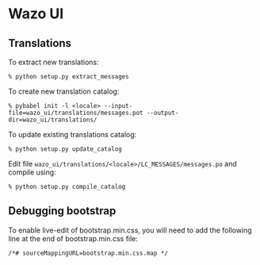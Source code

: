 # Wazo UI

## Translations

To extract new translations:

    % python setup.py extract_messages

To create new translation catalog:

    % pybabel init -l <locale> --input-file=wazo_ui/translations/messages.pot --output-dir=wazo_ui/translations/


To update existing translations catalog:

    % python setup.py update_catalog

Edit file `wazo_ui/translations/<locale>/LC_MESSAGES/messages.po` and compile
using:

    % python setup.py compile_catalog


## Debugging bootstrap

To enable live-edit of bootstrap.min.css, you will need to add the following line at the end of
bootstrap.min.css file:

    /*# sourceMappingURL=bootstrap.min.css.map */
